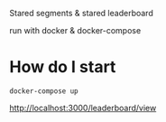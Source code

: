 Stared segments & stared leaderboard

run with docker & docker-compose

# How do I start
```docker-compose up```

[http://localhost:3000/leaderboard/view](http://localhost:3000/leaderboard/view)
